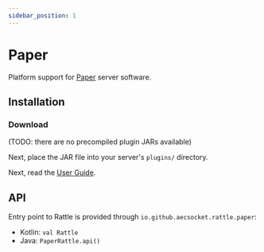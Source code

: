 ```yaml
---
sidebar_position: 1
---
```


# Paper

Platform support for [Paper](https://papermc.io) server software.

## Installation

### Download

(TODO: there are no precompiled plugin JARs available)

Next, place the JAR file into your server's `plugins/` directory.

Next, read the [User Guide](../guide/user).

## API

Entry point to Rattle is provided through `io.github.aecsocket.rattle.paper`:
- Kotlin: `val Rattle`
- Java: `PaperRattle.api()`
